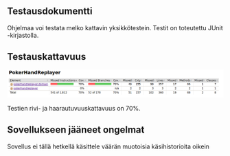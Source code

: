 ## Testausdokumentti

Ohjelmaa voi testata melko kattavin yksikkötestein. Testit on toteutettu JUnit -kirjastolla.

## Testauskattavuus

![kuva](https://raw.githubusercontent.com/gitblast/ot-harjoitustyo/master/dokumentointi/testaus.png)

Testien rivi- ja haarautuvuuskattavuus on 70%.

## Sovellukseen jääneet ongelmat

Sovellus ei tällä hetkellä käsittele väärän muotoisia käsihistorioita oikein
